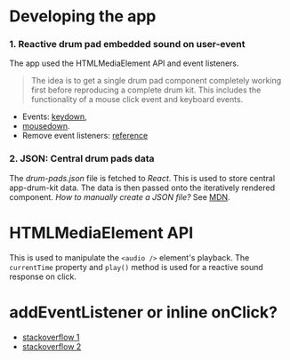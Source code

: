 # Developing the app
### 1. Reactive drum pad embedded sound on user-event
The app used the HTMLMediaElement API and event listeners.
> The idea is to get a single drum pad component completely working first before reproducing a complete drum kit. This includes the functionality of a mouse click event and keyboard events.

- Events: [keydown](https://developer.mozilla.org/en-US/docs/Web/API/Element/keydown_event),
- [mousedown](https://developer.mozilla.org/en-US/docs/Web/API/Element/mousedown_event).
- Remove event listeners: [reference](https://medium.com/@vk784_10031/how-to-remove-event-listeners-in-javascript-having-anonymous-functions-4ad47cf3befd)

### 2. JSON: Central drum pads data
The *drum-pads.json* file is fetched to *React*. This is used to store central app-drum-kit data.
The data is then passed onto the iteratively rendered component.
*How to manually create a JSON file?* See [MDN](https://developer.mozilla.org/en-US/docs/Learn/JavaScript/Objects/JSON).




# HTMLMediaElement API
  This is used to manipulate the `<audio />` element's playback.
  The `currentTime` property and `play()` method is used for a reactive sound response on click.


# addEventListener or inline onClick?
  - [stackoverflow 1](https://stackoverflow.com/questions/26008243/is-it-more-efficient-to-use-addeventlistener-or-onclick-for-performance)
  - [stackoverflow 2](https://stackoverflow.com/questions/6348494/addeventlistener-vs-onclick)
